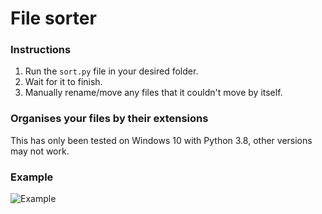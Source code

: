 # File sorter
### Instructions
 1) Run the `sort.py` file in your desired folder.
 2) Wait for it to finish.
 3) Manually rename/move any files that it couldn't move by itself.

### Organises your files by their extensions
This has only been tested on Windows 10 with Python 3.8, other versions may not work.

### Example
![Example](https://i.gyazo.com/e59d754ad15bdc4749bb7cf5a8b51948.png)
